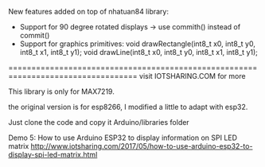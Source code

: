 New features added on top of nhatuan84 library:
- Support for 90 degree rotated displays -> use commith() instead of commit()
- Support for graphics primitives:
    void drawRectangle(int8_t x0, int8_t y0, int8_t x1, int8_t y1);
    void drawLine(int8_t x0, int8_t y0, int8_t x1, int8_t y1);

==================================================================================
visit IOTSHARING.COM for more

This library is only for MAX7219.

the original version is for esp8266, I modified a little to adapt with esp32.

Just clone the code and copy it Arduino/libraries folder

Demo 5: How to use Arduino ESP32 to display information on SPI LED matrix
http://www.iotsharing.com/2017/05/how-to-use-arduino-esp32-to-display-spi-led-matrix.html
